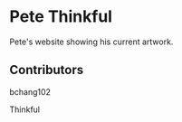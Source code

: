 # Pete Thinkful

Pete's website showing his current artwork.

## Contributors

bchang102

Thinkful 
